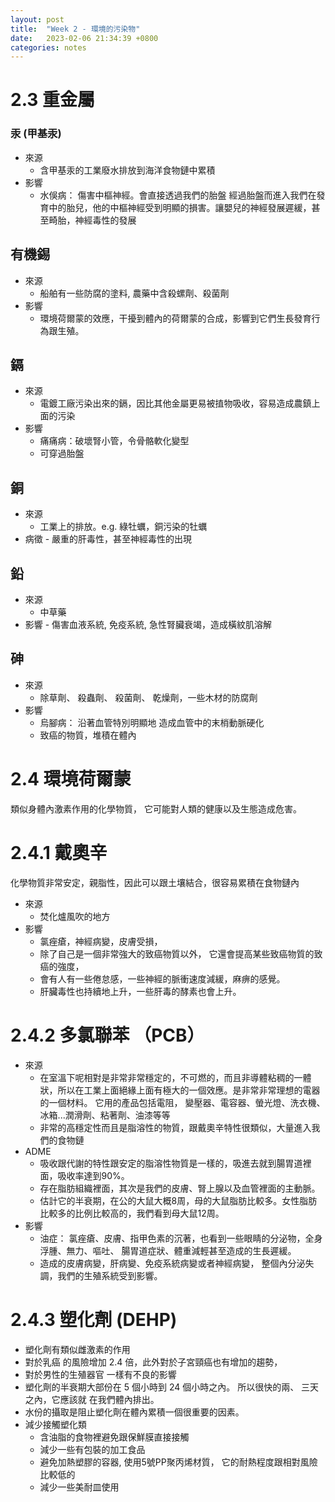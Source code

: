 ```yaml
---
layout: post
title:  "Week 2 - 環境的污染物"
date:   2023-02-06 21:34:39 +0800
categories: notes
---
```


# 2.3 重金屬

### 汞 (甲基汞)
  - 來源
     -  含甲基汞的工業廢水排放到海洋食物鏈中累積
  - 影響
     - 水俁病： 傷害中樞神經。會直接透過我們的胎盤 經過胎盤而進入我們在發育中的胎兒，他的中樞神經受到明顯的損害。讓嬰兒的神經發展遲緩，甚至畸胎，神經毒性的發展

## 有機錫
 - 來源
   -  船舶有一些防腐的塗料, 農藥中含殺螺劑、殺菌劑
 - 影響 
   - 環境荷爾蒙的效應，干擾到體內的荷爾蒙的合成，影響到它們生長發育行為跟生殖。 

## 鎘
  - 來源 
    - 電鍍工廠污染出來的鎘，因比其他金屬更易被㨁物吸收，容易造成農鎮上面的污染
  - 影響   
    - 痛痛病：破壞腎小管，令骨骼軟化變型
    - 可穿過胎盤

 ## 銅
  - 來源 
    - 工業上的排放。e.g. 綠牡蠣，銅污染的牡蠣 
  -  病徵 
    - 嚴重的肝毒性，甚至神經毒性的出現

## 鉛
  - 來源 
    - 中草藥 
  -  影響 
    - 傷害血液系統, 免疫系統, 急性腎臟衰竭，造成橫紋肌溶解

## 砷
  - 來源
    - 除草劑、 殺蟲劑、 殺菌劑、 乾燥劑，一些木材的防腐劑 
  - 影響 
     - 烏腳病： 沿著血管特別明顯地 造成血管中的末梢動脈硬化
     - 致癌的物質，堆積在體內


# 2.4 環境荷爾蒙
類似身體內激素作用的化學物質， 它可能對人類的健康以及生態造成危害。 

# 2.4.1 戴奧辛
化學物質非常安定，親脂性，因此可以跟土壤結合，很容易累積在食物鏈內

 - 來源
   - 焚化爐風吹的地方
 - 影響 
   - 氯痤瘡，神經病變，皮膚受損，
   - 除了自己是一個非常強大的致癌物質以外， 它還會提高某些致癌物質的致癌的強度，
   - 會有人有一些倦怠感，一些神經的脈衝速度減緩，麻痹的感覺。 
   - 肝臟毒性也持續地上升，一些肝毒的酵素也會上升。

# 2.4.2 多氯聯苯 （PCB）
 - 來源
   - 在室溫下呢相對是非常非常穩定的，不可燃的，而且非導體粘稠的一體狀，所以在工業上面絕緣上面有極大的一個效應。是非常非常理想的電器的一個材料。 它用的產品包括電阻， 變壓器、電容器、螢光燈、洗衣機、冰箱...潤滑劑、粘著劑、油漆等等
   - 非常的高穩定性而且是脂溶性的物質，跟戴奧辛特性很類似，大量進入我們的食物鏈
 - ADME
    - 吸收跟代謝的特性跟安定的脂溶性物質是一樣的，吸進去就到腸胃道裡面，吸收率達到90%。
    - 存在脂肪組織裡面，其次是我們的皮膚、腎上腺以及血管裡面的主動脈。
    - 估計它的半衰期，在公的大鼠大概8周，母的大鼠脂肪比較多。女性脂肪比較多的比例比較高的，我們看到母大鼠12周。
 - 影響
    - 油症： 氯痤瘡、皮膚、指甲色素的沉著，也看到一些眼睛的分泌物，全身浮腫、無力、嘔吐、 腸胃道症狀、體重減輕甚至造成的生長遲緩。
    - 造成的皮膚病變，肝病變、免疫系統病變或者神經病變， 整個內分泌失調，我們的生殖系統受到影響。

# 2.4.3 塑化劑 (DEHP)
  - 塑化劑有類似雌激素的作用
  - 對於乳癌 的風險增加 2.4 倍，此外對於子宮頸癌也有增加的趨勢，
 - 對於男性的生殖器官 一樣有不良的影響
 - 塑化劑的半衰期大部份在 5 個小時到 24 個小時之內。 所以很快的兩、 三天之內，它應該就 在我們體內排出。
 - 水份的攝取是阻止塑化劑在體內累積一個很重要的因素。 
 - 減少接觸塑化類 
    - 含油脂的食物裡避免跟保鮮膜直接接觸
    - 減少一些有包裝的加工食品
    - 避免加熱塑膠的容器, 使用5號PP聚丙烯材質， 它的耐熱程度跟相對風險比較低的
    - 減少一些美耐皿使用